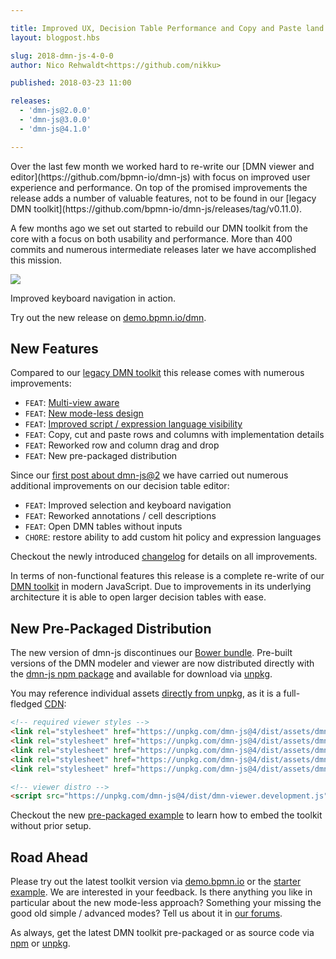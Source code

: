 ```yaml
---

title: Improved UX, Decision Table Performance and Copy and Paste land in dmn-js
layout: blogpost.hbs

slug: 2018-dmn-js-4-0-0
author: Nico Rehwaldt<https://github.com/nikku>

published: 2018-03-23 11:00

releases:
  - 'dmn-js@2.0.0'
  - 'dmn-js@3.0.0'
  - 'dmn-js@4.1.0'

---
```



<p class="introduction">
  Over the last few month we worked hard to re-write our [DMN viewer and editor](https://github.com/bpmn-io/dmn-js) with focus on improved user experience and performance. On top of the promised improvements the release adds a number of valuable features, not to be found in our [legacy DMN toolkit](https://github.com/bpmn-io/dmn-js/releases/tag/v0.11.0).
</p>

<!-- continue -->

A few months ago we set out started to rebuild our DMN toolkit from the core with a focus on both usability and performance. More than 400 commits and numerous intermediate releases later we have accomplished this mission.

<div class="figure full-size">
  <a href="https://demo.bpmn.io/dmn">
    <img src="{{ assets }}/attachments/blog/2018/006-demo.gif">
  </a>
  <p class="caption">
    Improved keyboard navigation in action.
  </p>
</div>

Try out the new release on [demo.bpmn.io/dmn](https://demo.bpmn.io/dmn).


## New Features

Compared to our [legacy DMN toolkit](https://github.com/bpmn-io/dmn-js/releases/tag/v0.11.0) this release comes with numerous improvements:

* `FEAT`: [Multi-view aware](/blog/posts/2018-dmn-js-2-0-0-alpha1.html#introducing-views)
* `FEAT`: [New mode-less design](/blog/posts/2018-dmn-js-2-0-0-alpha1.html#bye-bye-simple-mode)
* `FEAT`: [Improved script / expression language visibility](/blog/posts/2018-dmn-js-2-0-0-alpha1.html#improved-script-visibility)
* `FEAT`: Copy, cut and paste rows and columns with implementation details
* `FEAT`: Reworked row and column drag and drop
* `FEAT`: New pre-packaged distribution

Since our [first post about dmn-js@2](/blog/posts/2018-dmn-js-2-0-0-alpha1.html) we have carried out numerous additional improvements on our decision table editor:

* `FEAT`: Improved selection and keyboard navigation
* `FEAT`: Reworked annotations / cell descriptions
* `FEAT`: Open DMN tables without inputs
* `CHORE`: restore ability to add custom hit policy and expression languages

Checkout the newly introduced [changelog](https://github.com/bpmn-io/dmn-js/blob/master/packages/dmn-js/CHANGELOG.md) for details on all improvements.

In terms of non-functional features this release is a complete re-write of our [DMN toolkit](https://bpmn.io/toolkit/dmn-js/) in modern JavaScript. Due to improvements in its underlying architecture it is able to open larger decision tables with ease.


## New Pre-Packaged Distribution

The new version of dmn-js discontinues our [Bower bundle](https://github.com/bpmn-io/bower-dmn-js). Pre-built versions of the DMN modeler and viewer are now distributed directly with the
[dmn-js npm package](https://www.npmjs.com/package/dmn-js) and available for download via [unpkg](https://unpkg.com/).

You may reference individual assets [directly from unpkg](https://unpkg.com/dmn-js/dist/), as it is a full-fledged [CDN](https://en.wikipedia.org/wiki/Content_delivery_network):

```html
<!-- required viewer styles -->
<link rel="stylesheet" href="https://unpkg.com/dmn-js@4/dist/assets/dmn-js-shared.css">
<link rel="stylesheet" href="https://unpkg.com/dmn-js@4/dist/assets/dmn-js-drd.css">
<link rel="stylesheet" href="https://unpkg.com/dmn-js@4/dist/assets/dmn-js-decision-table.css">
<link rel="stylesheet" href="https://unpkg.com/dmn-js@4/dist/assets/dmn-js-literal-expression.css">
<link rel="stylesheet" href="https://unpkg.com/dmn-js@4/dist/assets/dmn-font/css/dmn.css">

<!-- viewer distro -->
<script src="https://unpkg.com/dmn-js@4/dist/dmn-viewer.development.js"></script>
```

Checkout the new [pre-packaged example](https://github.com/bpmn-io/dmn-js-examples/tree/master/pre-packaged) to learn how to embed the toolkit without prior setup.


## Road Ahead

Please try out the latest toolkit version via [demo.bpmn.io](https://demo.bpmn.io/dmn) or the [starter example](https://github.com/bpmn-io/dmn-js-examples/tree/master/starter). We are interested in your feedback. Is there anything you like in particular about the new mode-less approach? Something your missing the good old simple / advanced modes? Tell us about it in [our forums](https://forum.bpmn.io/).

As always, get the latest DMN toolkit pre-packaged or as source code via [npm](https://www.npmjs.com/package/bpmn-js) or [unpkg](https://unpkg.com/bpmn-js/).